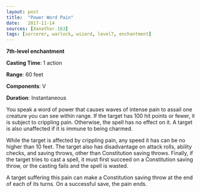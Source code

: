 ```yaml
---
layout: post
title:  "Power Word Pain"
date:   2017-11-14
sources: [Xanathar.163]
tags: [sorcerer, warlock, wizard, level7, enchantment]
---
```


**7th-level enchantment**

**Casting Time**: 1 action

**Range**: 60 feet

**Components**: V

**Duration**: Instantaneous

You speak a word of power that causes waves of intense pain to assail one creature you can see within range. If the target has 100 hit points or fewer, it is subject to crippling pain. Otherwise, the spell has no effect on it. A target is also unaffected if it is immune to being charmed.

While the target is affected by crippling pain, any speed it has can be no higher than 10 feet. The target also has disadvantage on attack rolls, ability checks, and saving throws, other than Constitution saving throws. Finally, if the target tries to cast a spell, it must first succeed on a Constitution saving throw, or the casting fails and the spell is wasted.

A target suffering this pain can make a Constitution saving throw at the end of each of its turns. On a successful save, the pain ends.
